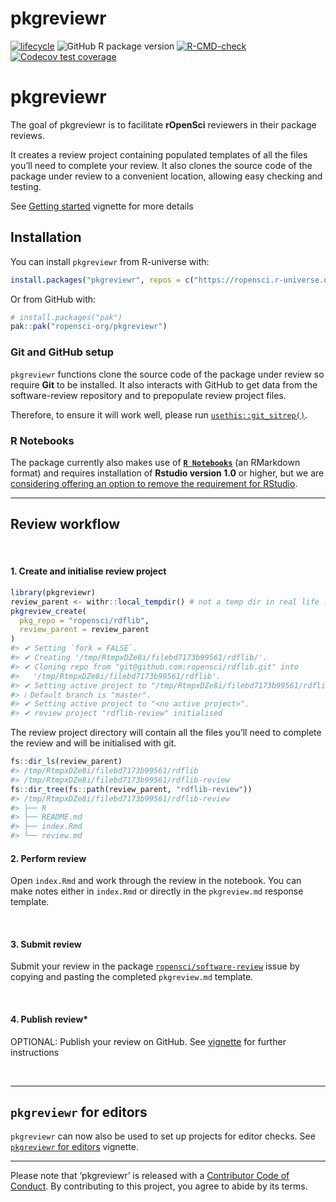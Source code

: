 
<!-- README.md is generated from README.Rmd. Please edit that file -->

# pkgreviewr

<!-- badges: start -->

[![lifecycle](https://img.shields.io/badge/lifecycle-maturing-blue.svg)](https://www.tidyverse.org/lifecycle/#maturing)
![GitHub R package
version](https://img.shields.io/github/r-package/v/ropensci-org/pkgreviewr)
[![R-CMD-check](https://github.com/ropensci-org/pkgreviewr/actions/workflows/R-CMD-check.yaml/badge.svg)](https://github.com/ropensci-org/pkgreviewr/actions/workflows/R-CMD-check.yaml)
[![Codecov test
coverage](https://codecov.io/gh/ropensci-org/pkgreviewr/graph/badge.svg)](https://app.codecov.io/gh/ropensci-org/pkgreviewr)
<!-- badges: end -->

# pkgreviewr

The goal of pkgreviewr is to facilitate **rOpenSci** reviewers in their
package reviews.

It creates a review project containing populated templates of all the
files you’ll need to complete your review. It also clones the source
code of the package under review to a convenient location, allowing easy
checking and testing.

See [Getting started](articles/get_started.html) vignette for more
details

## Installation

You can install `pkgreviewr` from R-universe with:

``` r
install.packages("pkgreviewr", repos = c("https://ropensci.r-universe.dev", "https://cloud.r-project.org"))
```

Or from GitHub with:

``` r
# install.packages("pak")
pak::pak("ropensci-org/pkgreviewr")
```

### Git and GitHub setup

`pkgreviewr` functions clone the source code of the package under review
so require **Git** to be installed. It also interacts with GitHub to get
data from the software-review repository and to prepopulate review
project files.

Therefore, to ensure it will work well, please run
[`usethis::git_sitrep()`](https://usethis.r-lib.org/reference/git_sitrep.html).

### R Notebooks

The package currently also makes use of
[**`R Notebooks`**](https://rmarkdown.rstudio.com/r_notebooks.html) (an
RMarkdown format) and requires installation of **Rstudio version 1.0**
or higher, but we are [considering offering an option to remove the
requirement for
RStudio](https://github.com/ropenscilabs/pkgreviewr/issues/64).

------------------------------------------------------------------------

## Review workflow

<br>

#### 1. Create and initialise review project

``` r
library(pkgreviewr)
review_parent <- withr::local_tempdir() # not a temp dir in real life :-)
pkgreview_create(
  pkg_repo = "ropensci/rdflib",
  review_parent = review_parent
)
#> ✔ Setting `fork = FALSE`.
#> ✔ Creating '/tmp/RtmpxDZe8i/filebd7173b99561/rdflib/'.
#> ✔ Cloning repo from "git@github.com:ropensci/rdflib.git" into
#>   '/tmp/RtmpxDZe8i/filebd7173b99561/rdflib'.
#> ✔ Setting active project to "/tmp/RtmpxDZe8i/filebd7173b99561/rdflib".
#> ℹ Default branch is "master".
#> ✔ Setting active project to "<no active project>".
#> ✔ review project "rdflib-review" initialised
```

The review project directory will contain all the files you’ll need to
complete the review and will be initialised with git.

``` r
fs::dir_ls(review_parent)
#> /tmp/RtmpxDZe8i/filebd7173b99561/rdflib
#> /tmp/RtmpxDZe8i/filebd7173b99561/rdflib-review
fs::dir_tree(fs::path(review_parent, "rdflib-review"))
#> /tmp/RtmpxDZe8i/filebd7173b99561/rdflib-review
#> ├── R
#> ├── README.md
#> ├── index.Rmd
#> └── review.md
```

#### 2. Perform review

Open `index.Rmd` and work through the review in the notebook. You can
make notes either in `index.Rmd` or directly in the `pkgreview.md`
response template.

<br>

#### 3. Submit review

Submit your review in the package
[`ropensci/software-review`](https://github.com/ropensci/software-review/issues)
issue by copying and pasting the completed `pkgreview.md` template.

<br>

#### 4. Publish review\*

OPTIONAL: Publish your review on GitHub. See
[vignette](articles/publish-review-on-github.html) for further
instructions

<br>

------------------------------------------------------------------------

## `pkgreviewr` for editors

`pkgreviewr` can now also be used to set up projects for editor checks.
See [`pkgreviewr` for editors](articles/editors.html) vignette.

------------------------------------------------------------------------

Please note that ‘pkgreviewr’ is released with a [Contributor Code of
Conduct](CODE_OF_CONDUCT.md). By contributing to this project, you agree
to abide by its terms.
